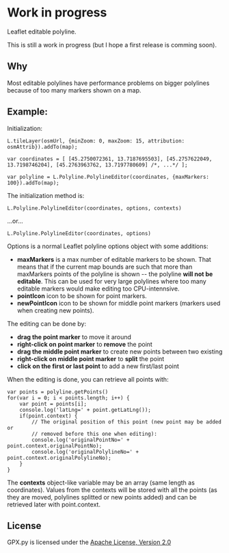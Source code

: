 # Work in progress

Leaflet editable polyline.

This is still a work in progress (but I hope a first release is comming soon). 

## Why

Most editable polylines have performance problems on bigger polylines because of too many markers shown on a map.

## Example:

Initialization:

    L.tileLayer(osmUrl, {minZoom: 0, maxZoom: 15, attribution: osmAttrib}).addTo(map);

    var coordinates = [ [45.2750072361, 13.7187695503], [45.2757622049, 13.7198746204], [45.2763963762, 13.7197780609] /*, ...*/ ];

    var polyline = L.Polyline.PolylineEditor(coordinates, {maxMarkers: 100}).addTo(map);

The initialization method is:

    L.Polyline.PolylineEditor(coordinates, options, contexts)

...or...

    L.Polyline.PolylineEditor(coordinates, options)

Options is a normal Leaflet polyline options object with some additions:

 * **maxMarkers** is a max number of editable markers to be shown. That means that if the current map bounds are such that more than maxMarkers points of the polyline is shown -- the polyline **will not be editable**. This can be used for very large polylines where too many editable markers would make editing too CPU-intennsive.
 * **pointIcon** icon to be shown for point markers.
 * **newPointIcon** icon to be shown for middle point markers (markers used when creating new points).

The editing can be done by:

 * **drag the point marker** to move it around
 * **right-click on point marker** to __remove__ the point
 * **drag the middle point marker** to create new points between two existing
 * **right-click on middle point marker** to __split__ the point
 * **click on the first or last point** to add a new first/last point

When the editing is done, you can retrieve all points with:

    var points = polyline.getPoints()
    for(var i = 0; i < points.length; i++) {
        var point = points[i];
        console.log('latLng=' + point.getLatLng());
        if(point.context) {
            // The original position of this point (new point may be added or 
            // removed before this one when editing):
            console.log('originalPointNo=' + point.context.originalPointNo);
            console.log('originalPolylineNo=' + point.context.originalPolylineNo);
        }
    }

The **contexts** object-like variable may be an array (same length as coordinates).
Values from the contexts will be stored with all the points (as they are moved, polylines splitted or new points added) and can be retrieved later with point.context.

## License

GPX.py is licensed under the [Apache License, Version 2.0](http://www.apache.org/licenses/LICENSE-2.0)

